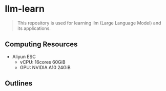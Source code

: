 # llm-learn
> This repository is used for learning llm (Large Language Model) and its applications.
## Computing Resources
- Aliyun ESC
  - vCPU: 16cores 60GiB
  - GPU: NVIDIA A10 24GiB
## Outlines
